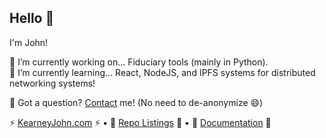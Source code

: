 ## Hello 👋

I'm John! 


🔭 I’m currently working on... Fiduciary tools (mainly in Python).   
🌱 I’m currently learning... React, NodeJS, and IPFS systems for distributed networking systems!

💬 Got a question? [Contact](https://kearneyjohn.com/contact) me! (No need to de-anonymize 😄)

⚡ [KearneyJohn.com](https://kearneyjohn.com) ⚡ • 📄 [Repo Listings]() 📄 • 🔮 [Documentation]() 🔮
